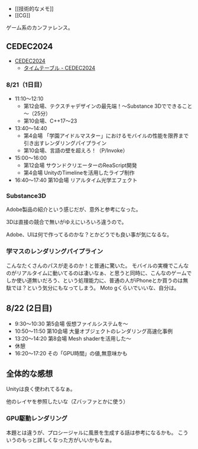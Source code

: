 - [[技術的なメモ]]
- [[CG]]

ゲーム系のカンファレンス。

## CEDEC2024

- [CEDEC2024](https://cedec.cesa.or.jp/2024/)
  - [タイムテーブル - CEDEC2024](https://cedec.cesa.or.jp/2024/timetable/)

### 8/21（1日目）

- 11:10〜12:10
  - 第12会場、テクスチャデザインの最先端！～Substance 3Dでできること～（25分）
  - 第10会場、C++17〜23
- 13:40〜14:40
  - 第4会場 「学園アイドルマスター」におけるモバイルの性能を限界まで引き出すレンダリングパイプライン
  - 第10会場、言語の壁を超えろ！（P/Invoke）
- 15:00〜16:00
  - 第12会場 サウンドクリエーターのReaScript開発 
  - 第4会場 UnityのTimelineを活用したライブ制作
- 16:40〜17:40 第10会場 リアルタイム光学エフェクト


### Substance3D

Adobe製品の紹介という感じだが、意外と参考になった。

3Dは直接の競合で無いがゆえにいろいろ違うので。

Adobe、UIは何で作ってるのかな？とかどうでも良い事が気になるな。

### 学マスのレンダリングパイプライン

こんなたくさんのパスが走るのか！と普通に驚いた。
モバイルの実機でこんなのがリアルタイムに動いてるのは凄いなぁ、と思うと同時に、こんなのゲームでしか使い道無いだろう、という処理能力に、普通の人がiPhoneとか買うのは無駄では？という気分にもなってしまう。
Moto gくらいでいいな、自分は。

## 8/22 (2日目)

- 9:30〜10:30 第5会場 仮想ファイルシステムを〜
- 10:50〜11:50 第10会場 大量オブジェクトのレンダリング高速化事例
- 13:20〜14:20 第8会場 Mesh shaderを活用した〜
- 休憩
- 16:20〜17:20 その「GPU時間」の値,無意味かも

## 全体的な感想

Unityは良く使われてるなぁ。

他のレイヤを参照したいな（Zバッファとかに使う）

### GPU駆動レンダリング

本題とは違うが、プロシージャルに風景を生成する話は参考になるかも。
こういうのもっと詳しくなった方がいいかもなぁ。